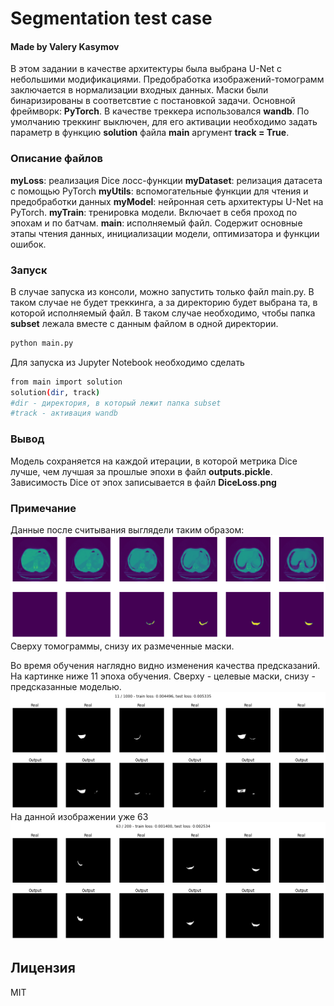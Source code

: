 # Segmentation test case
#### Made by Valery Kasymov

В этом задании в качестве архитектуры была выбрана U-Net с небольшими модификациями.
Предобработка изображений-томограмм заключается в нормализации входных данных.
Маски были бинаризированы в соответсвтие с постановкой задачи.
Основной фреймворк: **PyTorch**.
В качестве треккера использовался **wandb**. По умолчанию треккинг выключен, для его активации необходимо задать параметр в функцию **solution** файла **main** аргумент **track = True**.

### Описание файлов
**myLoss**: реализация Dice лосс-функции
**myDataset**: релизация датасета с помощью PyTorch
**myUtils**: вспомогательные функции для чтения и предобработки данных
**myModel**: нейронная сеть архитектуры U-Net на PyTorch.
**myTrain**: тренировка модели. Включает в себя проход по эпохам и по батчам.
**main**: исполняемый файл. Содержит основные этапы чтения данных, инициализации модели, оптимизатора и функции ошибок. 

### Запуск
В случае запуска из консоли, можно запустить только файл main.py. В таком случае не будет треккинга, а за директорию будет выбрана та, в которой исполняемый файл.
В таком случае необходимо, чтобы папка **subset** лежала вместе с данным файлом в одной директории.
```sh
python main.py
```
Для запуска из Jupyter Notebook необходимо сделать 

```sh
from main import solution
solution(dir, track)
#dir - директория, в который лежит папка subset
#track - активация wandb
```

### Вывод
Модель сохраняется на каждой итерации, в которой метрика Dice лучше, чем лучшая за прошлые эпохи в файл **outputs.pickle**.
Зависимость Dice от эпох записывается в файл **DiceLoss.png**

### Примечание
Данные после считывания выглядели таким образом:
![raw_read_data](https://github.com/KasymovValerii/segmentation_case/blob/main/pictures_for_readme/example.png)
Сверху томограммы, снизу их размеченные маски.

Во время обучения наглядно видно изменения качества предсказаний. На картинке ниже 11 эпоха обучения. Сверху - целевые маски, снизу - предсказанные моделью.
![image_with_11_epoch](https://github.com/KasymovValerii/segmentation_case/blob/main/pictures_for_readme/11_ep.png)
На данной изображении уже 63
![image_with_63_epoch](https://github.com/KasymovValerii/segmentation_case/blob/main/pictures_for_readme/63_ep.png)

## Лицензия
MIT

